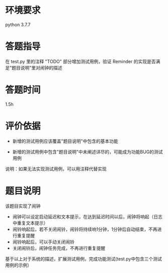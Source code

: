 # 环境要求

python 3.7.7

# 答题指导

在 test.py 里的注释 "TODO" 部分增加测试用例，验证 Reminder 的实现是否满足"题目说明"里对闹钟的描述

# 答题时间

1.5h

# 评价依据

- 新增的测试用例应该覆盖"题目说明"中包含的基本功能

- 新增的测试用例中包含"题目说明"中未阐述详尽的，可能成为功能BUG的测试用例

说明：如果无法实现测试用例，可以用注释代替实现

# 题目说明

该题目实现了闹钟

- 闹钟可以设定启动延迟和文本提示，在达到延迟时间以后，闹钟将响起（日志中重复文本提示）
- 闹铃响起后，若不关闭闹铃，闹铃将持续响1分钟，1分钟后自动结束，不再进行重复提醒
- 闹铃响起后，可以手动关闭闹铃
- 关闭闹铃后，闹钟任务完成，不再进行重复提醒

基于以上对于系统的描述，扩展测试用例，完成功能测试(test.py中包含三个测试用例的示例）
